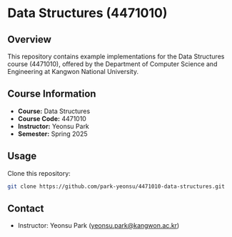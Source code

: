 # Data Structures (4471010)

## Overview

This repository contains example implementations for the Data Structures course (4471010), offered by the Department of Computer Science and Engineering at Kangwon National University.

## Course Information

- **Course:** Data Structures
- **Course Code:** 4471010
- **Instructor:** Yeonsu Park
- **Semester:** Spring 2025

## Usage

Clone this repository:

```bash
git clone https://github.com/park-yeonsu/4471010-data-structures.git
```

## Contact

- Instructor: Yeonsu Park (yeonsu.park@kangwon.ac.kr)  
